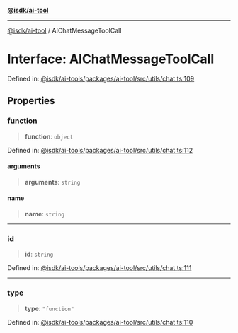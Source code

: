 [**@isdk/ai-tool**](../README.md)

***

[@isdk/ai-tool](../globals.md) / AIChatMessageToolCall

# Interface: AIChatMessageToolCall

Defined in: [@isdk/ai-tools/packages/ai-tool/src/utils/chat.ts:109](https://github.com/isdk/ai-tool.js/blob/fb1809b53cc75a30928176c26910792b6b8a96e1/src/utils/chat.ts#L109)

## Properties

### function

> **function**: `object`

Defined in: [@isdk/ai-tools/packages/ai-tool/src/utils/chat.ts:112](https://github.com/isdk/ai-tool.js/blob/fb1809b53cc75a30928176c26910792b6b8a96e1/src/utils/chat.ts#L112)

#### arguments

> **arguments**: `string`

#### name

> **name**: `string`

***

### id

> **id**: `string`

Defined in: [@isdk/ai-tools/packages/ai-tool/src/utils/chat.ts:111](https://github.com/isdk/ai-tool.js/blob/fb1809b53cc75a30928176c26910792b6b8a96e1/src/utils/chat.ts#L111)

***

### type

> **type**: `"function"`

Defined in: [@isdk/ai-tools/packages/ai-tool/src/utils/chat.ts:110](https://github.com/isdk/ai-tool.js/blob/fb1809b53cc75a30928176c26910792b6b8a96e1/src/utils/chat.ts#L110)
